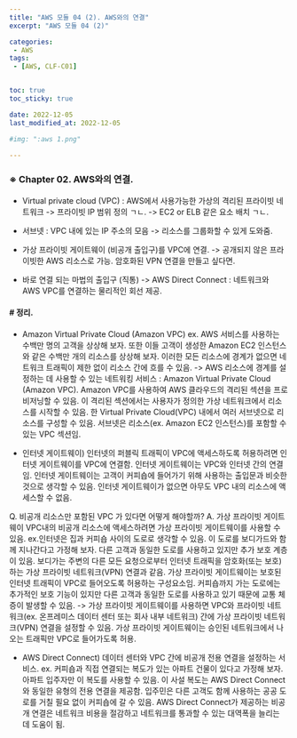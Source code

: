 ```yaml
---
title: "AWS 모듈 04 (2). AWS와의 연결"
excerpt: "AWS 모듈 04 (2)"

categories:
 - AWS
tags:
 - [AWS, CLF-C01]


toc: true
toc_sticky: true

date: 2022-12-05
last_modified_at: 2022-12-05

#img: ":aws 1.png"

---
```


<!-- outline-start -->



### ※ Chapter 02. AWS와의 연결.


- Virtual private cloud (VPC)
 : AWS에서 사용가능한 가상의 격리된 프라이빗 네트워크
   -> 프라이빗 IP 범위 정의 ㄱㄴ.
   -> EC2 or ELB 같은 요소 배치 ㄱㄴ.


- 서브넷
 : VPC 내에 있는 IP 주소의 모음
   -> 리소스를 그룹화할 수 있게 도와줌.


- 가상 프라이빗 게이트웨이 (비공개 출입구)를 VPC에 연결. -> 공개되지 않은 프라이빗한 AWS 리소스로 가능. 암호화된 VPN 연결을 만들고 싶다면.


- 바로 연결 되는 마법의 출입구 (직통)
   -> AWS Direct Connect
     : 네트워크와 AWS VPC를 연결하는 물리적인 회선 제공.






#### # 정리.



- Amazon Virtual Private Cloud (Amazon VPC)
ex. AWS 서비스를 사용하는 수백만 명의 고객을 상상해 보자. 또한 이들 고객이 생성한 Amazon EC2 인스턴스와 같은 수백만 개의 리소스를 상상해 보자. 이러한 모든 리소스에 경계가 없으면 네트워크 트래픽이 제한 없이 리소스 간에 흐를 수 있음.
  -> AWS 리소스에 경계를 설정하는 데 사용할 수 있는 네트워킹 서비스 : Amazon Virtual Private Cloud (Amazon VPC).
Amazon VPC를 사용하여 AWS 클라우드의 격리된 섹션을 프로비저닝할 수 있음. 이 격리된 섹션에서는 사용자가 정의한 가상 네트워크에서 리소스를 시작할 수 있음. 한 Virtual Private Cloud(VPC) 내에서 여러 서브넷으로 리소스를 구성할 수 있음. 서브넷은 리소스(ex. Amazon EC2 인스턴스)를 포함할 수 있는 VPC 섹션임.


- 인터넷 게이트웨이) 인터넷의 퍼블릭 트래픽이 VPC에 액세스하도록 허용하려면 인터넷 게이트웨이를 VPC에 연결함. 인터넷 게이트웨이는 VPC와 인터넷 간의 연결임. 인터넷 게이트웨이는 고객이 커피숍에 들어가기 위해 사용하는 출입문과 비슷한 것으로 생각할 수 있음. 인터넷 게이트웨이가 없으면 아무도 VPC 내의 리소스에 액세스할 수 없음.


Q. 비공개 리소스만 포함된 VPC 가 있다면 어떻게 해야할까?
A. 가상 프라이빗 게이트웨이
VPC내의 비공개 리소스에 액세스하려면 가상 프라이빗 게이트웨이를 사용할 수 있음. ex.인터넷은 집과 커피숍 사이의 도로로 생각할 수 있음. 이 도로를 보디가드와 함께 지나간다고 가정해 보자. 다른 고객과 동일한 도로를 사용하고 있지만 추가 보호 계층이 있음. 보디가는 주변의 다른 모든 요청으로부터 인터넷 트래픽을 암호화(또는 보호)하는 가상 프라이빗 네트워크(VPN) 연결과 같음.
가상 프라이빗 게이트웨이는 보호된 인터넷 트래픽이 VPC로 들어오도록 허용하는 구성요소임. 커피숍까지 가는 도로에는 추가적인 보호 기능이 있지만 다른 고객과 동일한 도로를 사용하고 있기 때문에 교통 체증이 발생할 수 있음. -> 가상 프라이빗 게이트웨이를 사용하면 VPC와 프라이빗 네트워크(ex. 온프레미스 데이터 센터 또는 회사 내부 네트워크) 간에 가상 프라이빗 네트워크(VPN) 연결을 설정할 수 있음. 가상 프라이빗 게이트웨이는 승인된 네트워크에서 나오는 트래픽만 VPC로 들어가도록 허용.


- AWS Direct Connect) 데이터 센터와 VPC 간에 비공개 전용 연결을 설정하는 서비스.
ex. 커피숍과 직접 연결되는 복도가 있는 아파트 건물이 있다고 가정해 보자. 아파트 입주자만 이 복도를 사용할 수 있음. 이 사설 복도는 AWS Direct Connect와 동일한 유형의 전용 연결을 제공함. 입주민은 다른 고객도 함께 사용하는 공공 도로를 거칠 필요 없이 커피숍에 갈 수 있음. AWS Direct Connect가 제공하는 비공개 연결은 네트워크 비용을 절감하고 네트워크를 통과할 수 있는 대역폭을 늘리는 데 도움이 됨.